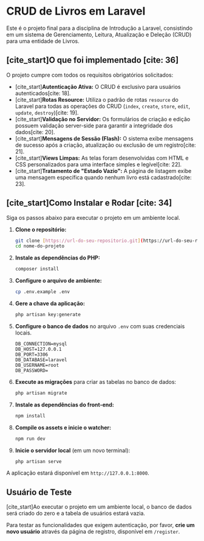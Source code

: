# CRUD de Livros em Laravel

Este é o projeto final para a disciplina de Introdução a Laravel, consistindo em um sistema de Gerenciamento, Leitura, Atualização e Deleção (CRUD) para uma entidade de Livros.

## [cite_start]O que foi implementado [cite: 36]

O projeto cumpre com todos os requisitos obrigatórios solicitados:

* [cite_start]**Autenticação Ativa:** O CRUD é exclusivo para usuários autenticados[cite: 18].
* [cite_start]**Rotas Resource:** Utiliza o padrão de rotas `resource` do Laravel para todas as operações do CRUD (`index`, `create`, `store`, `edit`, `update`, `destroy`)[cite: 19].
* [cite_start]**Validação no Servidor:** Os formulários de criação e edição possuem validação server-side para garantir a integridade dos dados[cite: 20].
* [cite_start]**Mensagens de Sessão (Flash):** O sistema exibe mensagens de sucesso após a criação, atualização ou exclusão de um registro[cite: 21].
* [cite_start]**Views Limpas:** As telas foram desenvolvidas com HTML e CSS personalizados para uma interface simples e legível[cite: 22].
* [cite_start]**Tratamento de "Estado Vazio":** A página de listagem exibe uma mensagem específica quando nenhum livro está cadastrado[cite: 23].

## [cite_start]Como Instalar e Rodar [cite: 34]

Siga os passos abaixo para executar o projeto em um ambiente local.

1.  **Clone o repositório:**
    ```bash
    git clone [https://url-do-seu-repositorio.git](https://url-do-seu-repositorio.git)
    cd nome-do-projeto
    ```

2.  **Instale as dependências do PHP:**
    ```bash
    composer install
    ```

3.  **Configure o arquivo de ambiente:**
    ```bash
    cp .env.example .env
    ```

4.  **Gere a chave da aplicação:**
    ```bash
    php artisan key:generate
    ```

5.  **Configure o banco de dados** no arquivo `.env` com suas credenciais locais.
    ```env
    DB_CONNECTION=mysql
    DB_HOST=127.0.0.1
    DB_PORT=3306
    DB_DATABASE=laravel
    DB_USERNAME=root
    DB_PASSWORD=
    ```

6.  **Execute as migrações** para criar as tabelas no banco de dados:
    ```bash
    php artisan migrate
    ```

7.  **Instale as dependências do front-end:**
    ```bash
    npm install
    ```

8.  **Compile os assets e inicie o watcher:**
    ```bash
    npm run dev
    ```

9.  **Inicie o servidor local** (em um novo terminal):
    ```bash
    php artisan serve
    ```

A aplicação estará disponível em `http://127.0.0.1:8000`.

## Usuário de Teste

[cite_start]Ao executar o projeto em um ambiente local, o banco de dados será criado do zero e a tabela de usuários estará vazia.

Para testar as funcionalidades que exigem autenticação, por favor, **crie um novo usuário** através da página de registro, disponível em `/register`.
